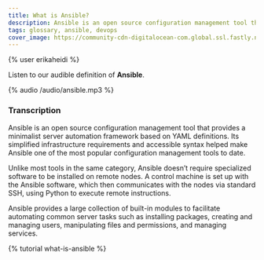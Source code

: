 ```yaml
---
title: What is Ansible?
description: Ansible is an open source configuration management tool that provides a minimalist server automation framework based on YAML definitions. Learn more about Ansible with our audible glossary!
tags: glossary, ansible, devops
cover_image: https://community-cdn-digitalocean-com.global.ssl.fastly.net/variants/PcJyDaaLwTjkdriqXFpDajCM/035575f2985fe451d86e717d73691e533a1a00545d7230900ed786341dc3c882
---
```

{% user erikaheidi %}

Listen to our audible definition of **Ansible**.

{% audio /audio/ansible.mp3 %}

### Transcription

Ansible is an open source configuration management tool that provides a minimalist server automation framework based on YAML definitions. Its simplified infrastructure requirements and accessible syntax helped make Ansible one of the most popular configuration management tools to date.

Unlike most tools in the same category, Ansible doesn’t require specialized software to be installed on remote nodes. A control machine is set up with the Ansible software, which then communicates with the nodes via standard SSH, using Python to execute remote instructions.

Ansible provides a large collection of built-in modules to facilitate automating common server tasks such as installing packages, creating and managing users, manipulating files and permissions, and managing services.

{% tutorial what-is-ansible %}